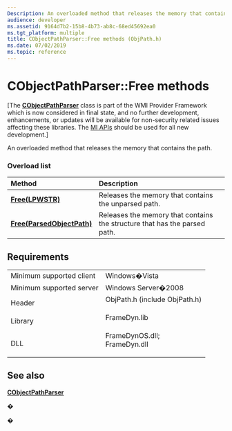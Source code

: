 ```yaml
---
Description: An overloaded method that releases the memory that contains the path.
audience: developer
ms.assetid: 9164d7b2-15b8-4b73-ab8c-68ed45692ea0
ms.tgt_platform: multiple
title: CObjectPathParser::Free methods (ObjPath.h)
ms.date: 07/02/2019
ms.topic: reference
---
```


# CObjectPathParser::Free methods

\[The [**CObjectPathParser**](/windows/win32/api/objpath/nl-objpath-cobjectpathparser) class is part of the WMI Provider Framework which is now considered in final state, and no further development, enhancements, or updates will be available for non-security related issues affecting these libraries. The [MI APIs](/previous-versions/windows/desktop/wmi_v2/windows-management-infrastructure) should be used for all new development.\]

An overloaded method that releases the memory that contains the path.

### Overload list



| Method                                                                     | Description                                                                          |
|:---------------------------------------------------------------------------|:-------------------------------------------------------------------------------------|
| [**Free(LPWSTR)**](/windows/win32/api/objpath/nf-objpath-cobjectpathparser-free(lpwstr))                     | Releases the memory that contains the unparsed path.<br/>                      |
| [**Free(ParsedObjectPath)**](/windows/win32/api/objpath/nf-objpath-cobjectpathparser-free(parsedobjectpath)) | Releases the memory that contains the structure that has the parsed path.<br/> |



## Requirements



|                                     |                                                                                                                                                               |
|-------------------------------------|---------------------------------------------------------------------------------------------------------------------------------------------------------------|
| Minimum supported client<br/> | Windows�Vista<br/>                                                                                                                                      |
| Minimum supported server<br/> | Windows Server�2008<br/>                                                                                                                                |
| Header<br/>                   | <dl> <dt>ObjPath.h (include ObjPath.h)</dt> </dl>                                                      |
| Library<br/>                  | <dl> <dt>FrameDyn.lib</dt> </dl>                                                                       |
| DLL<br/>                      | <dl> <dt>FrameDynOS.dll; </dt> <dt>FrameDyn.dll</dt> </dl> |



## See also

<dl> <dt>

[**CObjectPathParser**](/windows/win32/api/objpath/nl-objpath-cobjectpathparser)
</dt> </dl>

�

�
